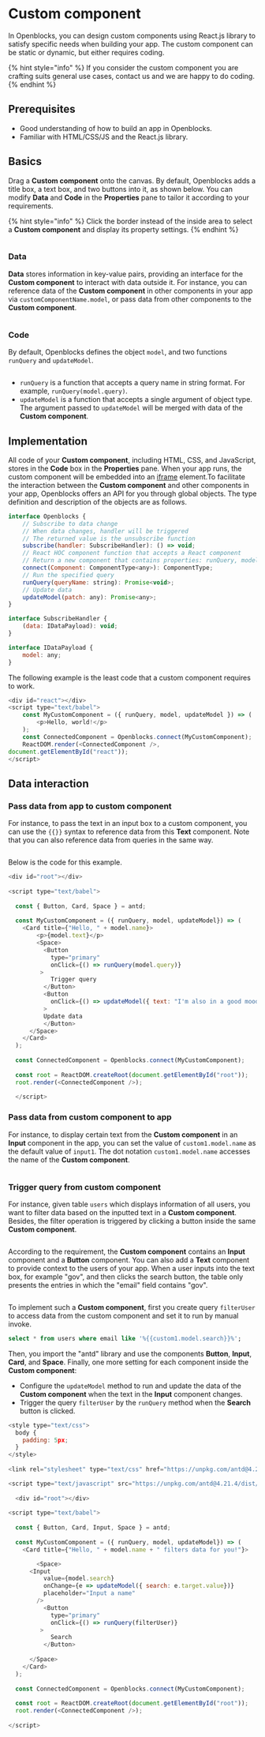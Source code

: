 # Custom component

In Openblocks, you can design custom components using React.js library to satisfy specific needs when building your app. The custom component can be static or dynamic, but either requires coding.

{% hint style="info" %}
If you consider the custom component you are crafting suits general use cases, contact us and we are happy to do coding.
{% endhint %}

## Prerequisites

* Good understanding of how to build an app in Openblocks.
* Familiar with HTML/CSS/JS and the React.js library.

## Basics

Drag a **Custom component** onto the canvas. By default, Openblocks adds a title box, a text box, and two buttons into it, as shown below. You can modify **Data** and **Code** in the **Properties** pane to tailor it according to your requirements.

{% hint style="info" %}
Click the border instead of the inside area to select a **Custom component** and display its property settings.
{% endhint %}

<figure><img src="../../.gitbook/assets/custom-component-1.png" alt=""><figcaption></figcaption></figure>

### Data

**Data** stores information in key-value pairs, providing an interface for the **Custom component** to interact with data outside it. For instance, you can reference data of the **Custom component** in other components in your app via `customComponentName.model`, or pass data from other components to the **Custom component**.

<figure><img src="../../.gitbook/assets/custom-component-2.png" alt=""><figcaption></figcaption></figure>

### Code

By default, Openblocks defines the object `model`, and two functions `runQuery` and `updateModel`.

<figure><img src="../../.gitbook/assets/custom-component-3.png" alt=""><figcaption></figcaption></figure>

* `runQuery` is a function that accepts a query name in string format. For example, `runQuery(model.query)`.
* `updateModel` is a function that accepts a single argument of object type. The argument passed to `updateModel` will be merged with data of the **Custom component**.

## Implementation

All code of your **Custom component**, including HTML, CSS, and JavaScript, stores in the **Code** box in the **Properties** pane. When your app runs, the custom component will be embedded into an [iframe](https://developer.mozilla.org/en-US/docs/Web/HTML/Element/iframe) element.To facilitate the interaction between the **Custom component** and other components in your app, Openblocks offers an API for you through global objects. The type definition and description of the objects are as follows.

```javascript
interface Openblocks {
    // Subscribe to data change
    // When data changes, handler will be triggered
    // The returned value is the unsubscribe function
    subscribe(handler: SubscribeHandler): () => void;
    // React HOC component function that accepts a React component
    // Return a new component that contains properties: runQuery, model, updateModel
    connect(Component: ComponentType<any>): ComponentType;
    // Run the specified query
    runQuery(queryName: string): Promise<void>;
    // Update data
    updateModel(patch: any): Promise<any>;
}

interface SubscribeHandler {
    (data: IDataPayload): void;
}

interface IDataPayload {
    model: any;
}
```

The following example is the least code that a custom component requires to work.

```javascript
<div id="react"></div>
<script type="text/babel">
    const MyCustomComponent = ({ runQuery, model, updateModel }) => (
        <p>Hello, world!</p>
    );
    const ConnectedComponent = Openblocks.connect(MyCustomComponent);
    ReactDOM.render(<ConnectedComponent />, 
document.getElementById("react"));
</script>
```

## Data interaction

### Pass data from app to custom component

For instance, to pass the text in an input box to a custom component, you can use the `{{}}` syntax to reference data from this **Text** component. Note that you can also reference data from queries in the same way.

<figure><img src="../../.gitbook/assets/custom-component-5.png" alt=""><figcaption></figcaption></figure>

Below is the code for this example.

```javascript
<div id="root"></div>
  
<script type="text/babel">
  
  const { Button, Card, Space } = antd;
  
  const MyCustomComponent = ({ runQuery, model, updateModel}) => (
    <Card title={"Hello, " + model.name}>
        <p>{model.text}</p>
        <Space>
          <Button
            type="primary"
            onClick={() => runQuery(model.query)}
         >
            Trigger query
          </Button>
          <Button
            onClick={() => updateModel({ text: "I'm also in a good mood!" })}
          >
          Update data
          </Button>
      </Space>
    </Card>
  );
  
  const ConnectedComponent = Openblocks.connect(MyCustomComponent);
  
  const root = ReactDOM.createRoot(document.getElementById("root"));
  root.render(<ConnectedComponent />);
  
  </script>
```

### Pass data from custom component to app

For instance, to display certain text from the **Custom component** in an **Input** component in the app, you can set the value of `custom1.model.name` as the default value of `input1`. The dot notation `custom1.model.name` accesses the name of the **Custom component**.

<figure><img src="../../.gitbook/assets/custom-component-6.png" alt=""><figcaption></figcaption></figure>

### Trigger query from custom component

For instance, given table `users` which displays information of all users, you want to filter data based on the inputted text in a **Custom component**. Besides, the filter operation is triggered by clicking a button inside the same **Custom component**.

<figure><img src="../../.gitbook/assets/custom-component-7.png" alt=""><figcaption></figcaption></figure>

According to the requirement, the **Custom component** contains an **Input** component and a **Button** component. You can also add a **Text** component to provide context to the users of your app. When a user inputs into the text box, for example "gov", and then clicks the search button, the table only presents the entries in which the "email" field contains "gov".

<figure><img src="../../.gitbook/assets/custom-component-8.png" alt=""><figcaption></figcaption></figure>

To implement such a **Custom component**, first you create query `filterUser` to access data from the custom component and set it to run by manual invoke.

```SQL
select * from users where email like '%{{custom1.model.search}}%';
```

Then, you import the "antd" library and use the components **Button**, **Input**, **Card**, and **Space**. Finally, one more setting for each component inside the **Custom component**:

* Configure the `updateModel` method to run and update the data of the **Custom component** when the text in the **Input** component changes.
* Trigger the query `filterUser` by the `runQuery` method when the **Search** button is clicked.

```javascript
<style type="text/css">
  body {
    padding: 5px;
  }
</style>
  
<link rel="stylesheet" type="text/css" href="https://unpkg.com/antd@4.21.4/dist/antd.min.css"/>

<script type="text/javascript" src="https://unpkg.com/antd@4.21.4/dist/antd.min.js" ></script>
  
  <div id="root"></div>
  
<script type="text/babel">
  
  const { Button, Card, Input, Space } = antd;
  
  const MyCustomComponent = ({ runQuery, model, updateModel}) => (
    <Card title={"Hello, " + model.name + " filters data for you!"}>

        <Space>
      <Input
          value={model.search}
          onChange={e => updateModel({ search: e.target.value})}
          placeholder="Input a name"
        />
          <Button
            type="primary"
            onClick={() => runQuery(filterUser)}
         >
            Search
          </Button>
          
      </Space>
    </Card>
  );
  
  const ConnectedComponent = Openblocks.connect(MyCustomComponent);
  
  const root = ReactDOM.createRoot(document.getElementById("root"));
  root.render(<ConnectedComponent />);
  
</script>
```
